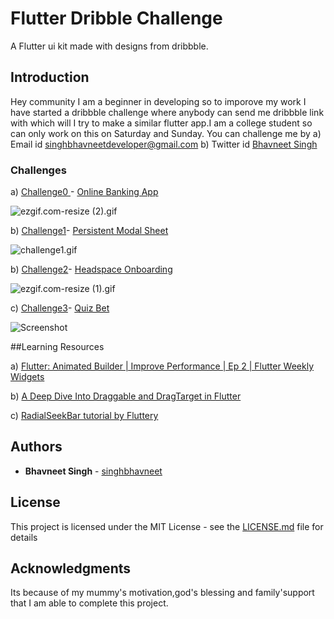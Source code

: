 # Flutter Dribble Challenge
A Flutter ui kit made with designs from dribbble.

## Introduction
Hey community I am a beginner in developing so to imporove my work I have started a dribbble challenge where anybody can send me dribbble link with which will I try to make a similar flutter app.I am a college student so can only work on this on Saturday and Sunday.
You can challenge me by 
a) Email id  [singhbhavneetdeveloper@gmail.com](https://gmail.com/)
b) Twitter id [Bhavneet Singh](https://twitter.com/Bhavnee48368854)

### Challenges
a) [Challenge0 ](https://github.com/singhbhavneet/Flutter-Dribbble-Challenge/tree/master/lib/challenge0)- [Online Banking App](https://dribbble.com/shots/6104857-Online-Banking-App)

![ezgif.com-resize (2).gif](https://www.dropbox.com/s/1b5lbhfm0uhg68i/ezgif.com-resize%20%282%29.gif?dl=0&raw=1)

b) [Challenge1](https://github.com/singhbhavneet/Flutter-Dribbble-Challenge/tree/master/lib/challenge1)- [Persistent Modal Sheet](https://twitter.com/Carbon187/status/1102998527427428353)

![challenge1.gif](https://www.dropbox.com/s/eknjn9vqky9dl2v/ezgif.com-resize.gif?dl=0&raw=1)

b) [Challenge2](https://github.com/singhbhavneet/Flutter-Dribbble-Challenge/tree/master/lib/challenge2)- [Headspace Onboarding](https://dribbble.com/shots/4931482-Headspace-Onboarding-Redesign)

![ezgif.com-resize (1).gif](https://www.dropbox.com/s/pfo133mgpz4l1lv/ezgif.com-resize%20%281%29.gif?dl=0&raw=1)

c) [Challenge3](https://github.com/singhbhavneet/Flutter-Dribbble-Challenge/tree/master/lib/challenge3)- [Quiz Bet](https://dribbble.com/shots/6164423-QuizBet-Animation)

![Screenshot](https://www.dropbox.com/s/uzry0b0g8qvklt8/ezgif.com-resize%20%283%29.gif?dl=0&raw=1)

##Learning Resources

a) [Flutter: Animated Builder | Improve Performance | Ep 2 | Flutter Weekly Widgets](https://www.youtube.com/watch?v=ssz7pJQTokM)

b) [A Deep Dive Into Draggable and DragTarget in Flutter](https://medium.com/flutter-community/a-deep-dive-into-draggable-and-dragtarget-in-flutter-487919f6f1e4)

c) [RadialSeekBar tutorial by Fluttery](https://youtu.be/FE7Vtzq52xg?t=2076)

## Authors

* **Bhavneet Singh**  - [singhbhavneet](https://github.com/singhbhavneet)

## License

This project is licensed under the MIT License - see the [LICENSE.md](LICENSE.md) file for details

## Acknowledgments

Its because of my mummy's motivation,god's blessing and family'support that I am able to complete this project.
